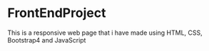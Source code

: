 # FrontEndProject
This is a responsive web page that i have made using HTML, CSS, Bootstrap4 and JavaScript
